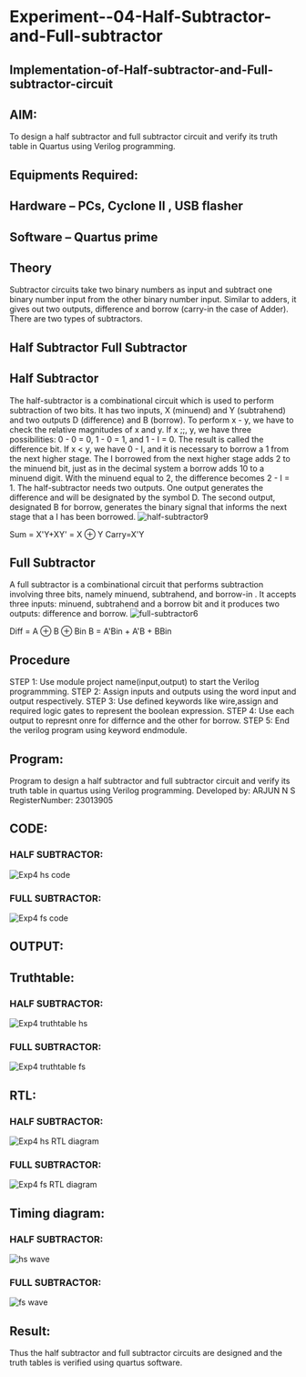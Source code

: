 # Experiment--04-Half-Subtractor-and-Full-subtractor
## Implementation-of-Half-subtractor-and-Full-subtractor-circuit
## AIM:
To design a half subtractor and full subtractor circuit and verify its truth table in Quartus using Verilog programming.

## Equipments Required:
## Hardware – PCs, Cyclone II , USB flasher
## Software – Quartus prime
## Theory
Subtractor circuits take two binary numbers as input and subtract one binary number input from the other binary number input. Similar to adders, it gives out two outputs, difference and borrow (carry-in the case of Adder). There are two types of subtractors.

## Half Subtractor Full Subtractor
## Half Subtractor
The half-subtractor is a combinational circuit which is used to perform subtraction of two bits. It has two inputs, X (minuend) and Y (subtrahend) and two outputs D (difference) and B (borrow). To perform x - y, we have to check the relative magnitudes of x and y. If x ;;, y, we have three possibilities: 0 - 0 = 0, 1 - 0 = 1, and 1 - I = 0. The result is called the difference bit. If x < y, we have 0 - I, and it is necessary to borrow a 1 from the next higher stage. The I borrowed from the next higher stage adds 2 to the minuend bit, just as in the decimal system a borrow adds 10 to a minuend digit. With the minuend equal to 2, the difference becomes 2 - I = 1. The half-subtractor needs two outputs. One output generates the difference and will be designated by the symbol D. The second output, designated B for borrow, generates the binary signal that informs the next stage that a I has been borrowed.
![half-subtractor9](https://user-images.githubusercontent.com/36288975/166112538-58c3bc7c-ee5d-4e6a-ac8d-8e8328efe27a.png)


Sum = X'Y+XY' = X ⊕ Y
Carry=X'Y

## Full Subtractor
A full subtractor is a combinational circuit that performs subtraction involving three bits, namely minuend, subtrahend, and borrow-in . It accepts three inputs: minuend, subtrahend and a borrow bit and it produces two outputs: difference and borrow. 
![full-subtractor6](https://user-images.githubusercontent.com/36288975/166112541-24c68359-3de8-4674-ae22-8272ffc385ed.png)


Diff = A ⊕ B ⊕ Bin B = A'Bin + A'B + BBin

## Procedure
STEP 1: Use module project name(input,output) to start the Verilog programmming.
STEP 2: Assign inputs and outputs using the word input and output respectively.
STEP 3: Use defined keywords like wire,assign and required logic gates to represent the boolean
expression.
STEP 4: Use each output to represnt onre for differnce and the other for borrow.
STEP 5: End the verilog program using keyword endmodule.

## Program:
Program to design a half subtractor and full subtractor circuit and verify its truth table in quartus using Verilog programming.
Developed by: ARJUN N S
RegisterNumber:  23013905
## CODE:
### HALF SUBTRACTOR:
![Exp4 hs code](https://github.com/NSArjun/Experiment--03-Half-Subtractor-and-Full-subtractor/assets/148233801/a885ff02-f391-4ff8-9266-e95778fe660e)


### FULL SUBTRACTOR:
![Exp4 fs code](https://github.com/NSArjun/Experiment--03-Half-Subtractor-and-Full-subtractor/assets/148233801/68ebc117-a29c-4b4c-8e1e-6d7e18554681)


## OUTPUT:
## Truthtable:
### HALF SUBTRACTOR:
![Exp4 truthtable hs](https://github.com/NSArjun/Experiment--03-Half-Subtractor-and-Full-subtractor/assets/148233801/9e15da11-e759-4cdb-8680-a0310db20e95)

### FULL SUBTRACTOR:
![Exp4 truthtable fs](https://github.com/NSArjun/Experiment--03-Half-Subtractor-and-Full-subtractor/assets/148233801/1292b6e4-258b-47a5-b88a-8835c6f3c491)

##  RTL:
### HALF SUBTRACTOR:
![Exp4 hs RTL diagram](https://github.com/NSArjun/Experiment--03-Half-Subtractor-and-Full-subtractor/assets/148233801/53615605-3695-43eb-8376-bb3d744ffafc)

### FULL SUBTRACTOR:
![Exp4 fs RTL diagram](https://github.com/NSArjun/Experiment--03-Half-Subtractor-and-Full-subtractor/assets/148233801/8bae1bf3-d243-4795-821c-9ca4d33f37eb)


## Timing diagram:
### HALF SUBTRACTOR:
![hs wave](https://github.com/NSArjun/Experiment--03-Half-Subtractor-and-Full-subtractor/assets/148233801/b7e3955a-8fbc-4f9d-ab8a-19b5c983f8c9)

### FULL SUBTRACTOR:
![fs wave](https://github.com/NSArjun/Experiment--03-Half-Subtractor-and-Full-subtractor/assets/148233801/954abcf7-846e-4b9f-8532-8d8af9611397)


## Result:
Thus the half subtractor and full subtractor circuits are designed and the truth tables is verified using quartus software.
